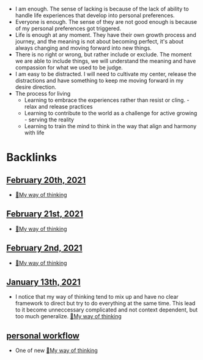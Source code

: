 - I am enough. The sense of lacking is because of the lack of ability to handle life experiences that develop into personal preferences.
- Everyone is enough. The sense of they are not good enough is because of my personal preferences got triggered. 
- Life is enough at any moment. They have their own growth process and journey, and the meaning is not about becoming perfect, it's about always changing and moving forward into new things.
- There is no right or wrong, but rather include or exclude. The moment we are able to include things, we will understand the meaning and have compassion for what we used to be judge.
- I am easy to be distracted. I will need to cultivate my center, release the distractions and have something to keep me moving forward in my desire direction.
- The process for living
    - Learning to embrace the experiences rather than resist or cling. - relax and release practices
    - Learning to contribute to the world as a challenge for active growing - serving the reality
    - Learning to train the mind to think in the way that align and harmony with life

# Backlinks
## [February 20th, 2021](<February 20th, 2021.md>)
- [🌱My way of thinking](<🌱My way of thinking.md>)

## [February 21st, 2021](<February 21st, 2021.md>)
- [🌱My way of thinking](<🌱My way of thinking.md>)

## [February 2nd, 2021](<February 2nd, 2021.md>)
- [🌱My way of thinking](<🌱My way of thinking.md>)

## [January 13th, 2021](<January 13th, 2021.md>)
- I notice that my way of thinking tend to mix up and have no clear framework to direct but try to do everything at the same time. This lead to it become unneccessary complicated and not context dependent, but too much generalize. [🌱My way of thinking](<🌱My way of thinking.md>)

## [personal workflow](<personal workflow.md>)
- One of new [🌱My way of thinking](<🌱My way of thinking.md>)

